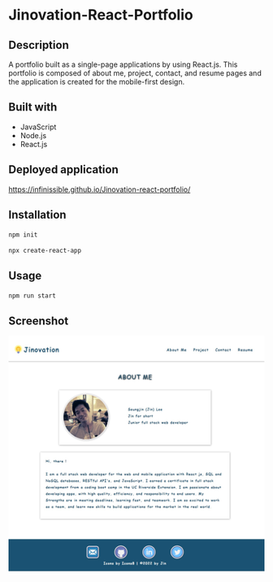 # Jinovation-React-Portfolio

## Description

A portfolio built as a single-page applications by using React.js. This portfolio is composed of about me, project, contact, and resume pages and the application is created for the mobile-first design.

## Built with

- JavaScript
- Node.js
- React.js

## Deployed application

https://infinissible.github.io/Jinovation-react-portfolio/

## Installation

`npm init`

`npx create-react-app`

## Usage

`npm run start`

## Screenshot

<img src='./src/assets/picture/main-page.jpg'>
